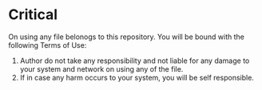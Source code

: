 # Critical


On using any file belonogs to this repository. You will be bound with the following Terms of Use:
1. Author do not take any responsibility and not liable for any damage to your system and network on using any of the file.
2. If in case any harm occurs to your system, you will be self responsible.
